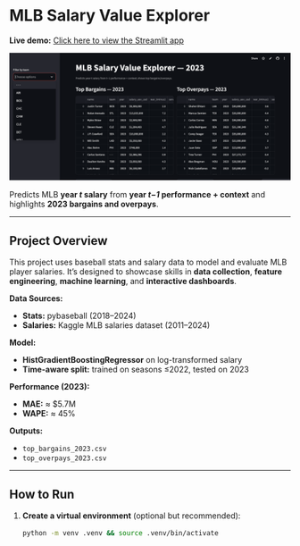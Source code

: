# MLB Salary Value Explorer

**Live demo:** [Click here to view the Streamlit app](https://mlb-salary-value-mnzenriikbeqp4lmqqtdnz.streamlit.app/)

![App Screenshot](assets/screenshot.png)

Predicts MLB **year _t_ salary** from **year _t−1_ performance + context** and highlights **2023 bargains and overpays**.


---

## Project Overview

This project uses baseball stats and salary data to model and evaluate MLB player salaries. It’s designed to showcase skills in **data collection**, **feature engineering**, **machine learning**, and **interactive dashboards**.

**Data Sources:**
- **Stats:** pybaseball (2018–2024)
- **Salaries:** Kaggle MLB salaries dataset (2011–2024)

**Model:**
- **HistGradientBoostingRegressor** on log-transformed salary
- **Time-aware split:** trained on seasons ≤2022, tested on 2023

**Performance (2023):**
- **MAE:** ≈ $5.7M  
- **WAPE:** ≈ 45%

**Outputs:**
- `top_bargains_2023.csv`
- `top_overpays_2023.csv`

---

## How to Run

1. **Create a virtual environment** (optional but recommended):
   ```bash
   python -m venv .venv && source .venv/bin/activate
